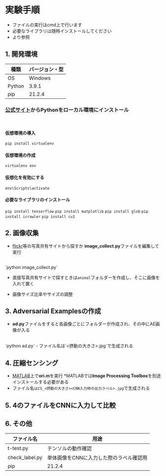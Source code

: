 # 実験手順

- ファイルの実行はcmd上で行います
- 必要なライブラリは随時インストールしてください
- []()より参照
## 1. 開発環境

|  種類  |  バージョン・型  |
| ---- | ---- |
|  OS  |  Windows  |
|  Python  |  3.9.1  |
|  pip  |  21.2.4  |

### [公式サイト](https://www.python.org/downloads/)からPythonをローカル環境にインストール
<br>

#### 仮想環境の導入
`pip install virtualenv`

#### 仮想環境の作成

`virtualenv env`

#### 仮想化を有効にする

`env\Scripts\activate`

#### 必要なライブラリのインストール

`pip install tensorflow`
`pip install matplotlib`
`pip install glob`
`pip install icrawler`
`pip install cv2`


## 2. 画像収集

- [flickr](https://www.flickr.com/photos/tags/imagenet/)等の写真共有サイトから探すか
**image_collect.py**ファイルを編集して実行
<br>
`python image_collect.py`

- 直接写真共有サイトで探すときは`animal`フォルダーを作成し、そこに画像を入れて置く

- 画像サイズ比率やサイズの調整


## 3. Adversarial Examplesの作成
- **ad.py**ファイルをすると各画像ごとにフォルダーが作成され、その中にAE画像が入る
<br>
`python ad.py`
- ファイル名は`<摂動の大きさ><CNN入力時の出力ラベル>.jpg`で生成される

## 4. 圧縮センシング
- [MATLAB](https://jp.mathworks.com/?s_tid=gn_logo)上で**ori.m**を実行
*MATLABでは**Image Processing Toolbox**を別途インストールする必要がある
- ファイル名`はCS_<摂動の大きさ><CNN入力時の出力ラベル>.jpg`で生成される
## 5. 4のファイルをCNNに入力して比較

## 6. その他
|  ファイル名  |  用途  |
| ---- | ---- |
|  t-test.py  |  テンソルの動作確認  |
|  check_label.py  |  単体画像をCNNに入力した際のラベル確認用  |
|  pip  |  21.2.4  |
